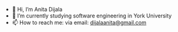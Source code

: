 - 👋 Hi, I’m Anita Dijala
- 🌱 I’m currently studying software engineering in York University
- 📫 How to reach me: via email: dijalaanita@gmail.com

<!---
dijalaanita/dijalaanita is a ✨ special ✨ repository because its `README.md` (this file) appears on your GitHub profile.
You can click the Preview link to take a look at your changes.
--->
